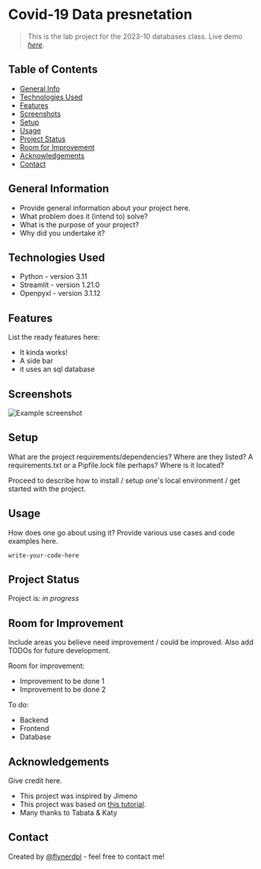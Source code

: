 # Covid-19 Data presnetation
> This is the lab project for the 2023-10 databases class.
> Live demo [_here_](https://adcerro-databases-lab-project-testing-hsy24w.streamlit.app/). <!-- If you have the project hosted somewhere, include the link here. -->

## Table of Contents
* [General Info](#general-information)
* [Technologies Used](#technologies-used)
* [Features](#features)
* [Screenshots](#screenshots)
* [Setup](#setup)
* [Usage](#usage)
* [Project Status](#project-status)
* [Room for Improvement](#room-for-improvement)
* [Acknowledgements](#acknowledgements)
* [Contact](#contact)
<!-- * [License](#license) -->


## General Information
- Provide general information about your project here.
- What problem does it (intend to) solve?
- What is the purpose of your project?
- Why did you undertake it?
<!-- You don't have to answer all the questions - just the ones relevant to your project. -->


## Technologies Used
- Python - version 3.11
- Streamlit - version 1.21.0
- Openpyxl - version 3.1.12


## Features
List the ready features here:
- It kinda works!
- A side bar
- it uses an sql database


## Screenshots
![Example screenshot](./img/screenshot.png)
<!-- If you have screenshots you'd like to share, include them here. -->


## Setup
What are the project requirements/dependencies? Where are they listed? A requirements.txt or a Pipfile.lock file perhaps? Where is it located?

Proceed to describe how to install / setup one's local environment / get started with the project.


## Usage
How does one go about using it?
Provide various use cases and code examples here.

`write-your-code-here`


## Project Status
Project is: _in progress_ <!-- / _complete_ / _no longer being worked on_. If you are no longer working on it, provide reasons why. --> 


## Room for Improvement
Include areas you believe need improvement / could be improved. Also add TODOs for future development.

Room for improvement:
- Improvement to be done 1
- Improvement to be done 2

To do:
- Backend
- Frontend
- Database


## Acknowledgements
Give credit here.
- This project was inspired by Jimeno
- This project was based on [this tutorial](https://www.example.com).
- Many thanks to Tabata & Katy


## Contact
Created by [@flynerdpl](https://www.flynerd.pl/) - feel free to contact me!


<!-- Optional -->
<!-- ## License -->
<!-- This project is open source and available under the [... License](). -->

<!-- You don't have to include all sections - just the one's relevant to your project -->